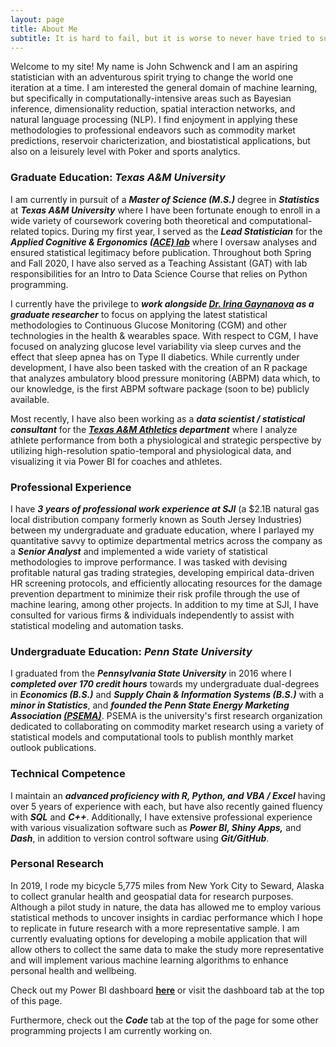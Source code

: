 ```yaml
---
layout: page
title: About Me
subtitle: It is hard to fail, but it is worse to never have tried to succeed. - Theodore Roosevelt
---
```


Welcome to my site! My name is John Schwenck and I am an aspiring statistician with an adventurous spirit trying to change the world one iteration at a time. I am interested the general domain of machine learning, but specifically in computationally-intensive areas such as Bayesian inference, dimensionality reduction, spatial interaction networks, and natural language processing (NLP). I find enjoyment in applying these methodologies to professional endeavors such as commodity market predictions, reservoir charicterization, and biostatistical applications, but also on a leisurely level with Poker and sports analytics.

### Graduate Education: *Texas A&M University*
I am currently in pursuit of a ***Master of Science (M.S.)*** degree in ***Statistics*** at ***Texas A&M University*** where I have been fortunate enough to enroll in a wide variety of coursework covering both theoretical and computational-related topics. During my first year, I served as the ***Lead Statistician*** for the ***Applied Cognitive & Ergonomics [(ACE) lab](https://acelab.tamu.edu/)*** where I oversaw analyses and ensured statistical legitimacy before publication. Throughout both Spring and Fall 2020, I have also served as a Teaching Assistant (GAT) with lab responsibilities for an Intro to Data Science Course that relies on Python programming. 

I currently have the privilege to ***work alongside [Dr. Irina Gaynanova](https://irinagain.github.io/) as a graduate researcher*** to focus on applying the latest statistical methodologies to Continuous Glucose Monitoring (CGM) and other technologies in the health & wearables space. With respect to CGM, I have focused on analyzing glucose level variability via sleep curves and the effect that sleep apnea has on Type II diabetics. While currently under development, I have also been tasked with the creation of an R package that analyzes ambulatory blood pressure monitoring (ABPM) data which, to our knowledge, is the first ABPM software package (soon to be) publicly available. 

Most recently, I have also been working as a ***data scientist / statistical consultant*** for the ***[Texas A&M Athletics](https://www.tamu.edu/athletics/index.html) department*** where I analyze athlete performance from both a physiological and strategic perspective by utilizing high-resolution spatio-temporal and physiological data, and visualizing it via Power BI for coaches and athletes.

### Professional Experience
I have ***3 years of professional work experience at SJI*** (a $2.1B natural gas local distribution company formerly known as South Jersey Industries) between my undergraduate and graduate education, where I parlayed my quantitative savvy to optimize departmental metrics across the company as a ***Senior Analyst*** and implemented a wide variety of statistical methodologies to improve performance. I was tasked with devising profitable natural gas trading strategies, developing empirical data-driven HR screening protocols, and efficiently allocating resources for the damage prevention department to minimize their risk profile through the use of machine learing, among other projects. In addition to my time at SJI, I have consulted for various firms & individuals independently to assist with statistical modeling and automation tasks. 

### Undergraduate Education: *Penn State University*
I graduated from the ***Pennsylvania State University*** in 2016 where I ***completed over 170 credit hours*** towards my undergraduate dual-degrees in ***Economics (B.S.)*** and ***Supply Chain & Information Systems (B.S.)*** with a ***minor in Statistics***, and ***founded the Penn State Energy Marketing Association [(PSEMA)](https://www.pennstateema.com/)***. PSEMA is the university's first research organization dedicated to collaborating on commodity market research using a variety of statistical models and computational tools to publish monthly market outlook publications.

### Technical Competence
I maintain an ***advanced proficiency with R, Python, and VBA / Excel*** having over 5 years of experience with each, but have also recently gained fluency with ***SQL*** and ***C++***. Additionally, I have extensive professional experience with various visualization software such as ***Power BI, Shiny Apps,*** and ***Dash***, in addition to version control software using ***Git/GitHub***.

### Personal Research
In 2019, I rode my bicycle 5,775 miles from New York City to Seward, Alaska to collect granular health and geospatial data for research purposes. Although a pilot study in nature, the data has allowed me to employ various statistical methods to uncover insights in cardiac performance which I hope to replicate in future research with a more representative sample. I am currently evaluating options for developing a mobile application that will allow others to collect the same data to make the study more representative and will implement various machine learning algorithms to enhance personal health and wellbeing. 

Check out my Power BI dashboard **[here](https://app.powerbi.com/view?r=eyJrIjoiYjdmYTAzMmEtZjllZS00Mzg4LTljZDMtMTQ1Y2EyODJkNmQ1IiwidCI6IjY4ZjM4MWUzLTQ2ZGEtNDdiOS1iYTU3LTZmMzIyYjhmMGRhMSIsImMiOjN9)** or visit the dashboard tab at the top of this page.

Furthermore, check out the ***Code*** tab at the top of the page for some other programming projects I am currently working on.
